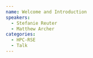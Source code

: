 ```yaml
---
name: Welcome and Introduction
speakers:
  - Stefanie Reuter
  - Matthew Archer
categories:
  - HPC-RSE
  - Talk
---
```


